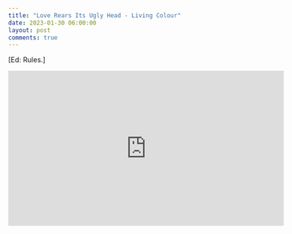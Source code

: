 ```yaml
---
title: "Love Rears Its Ugly Head - Living Colour"
date: 2023-01-30 06:00:00
layout: post
comments: true
---
```


[Ed: Rules.] 

<iframe width="560" height="315" src="https://www.youtube.com/embed/MQcPB1WkISI" title="YouTube video player" frameborder="0" allow="accelerometer; autoplay; clipboard-write; encrypted-media; gyroscope; picture-in-picture; web-share" allowfullscreen></iframe>